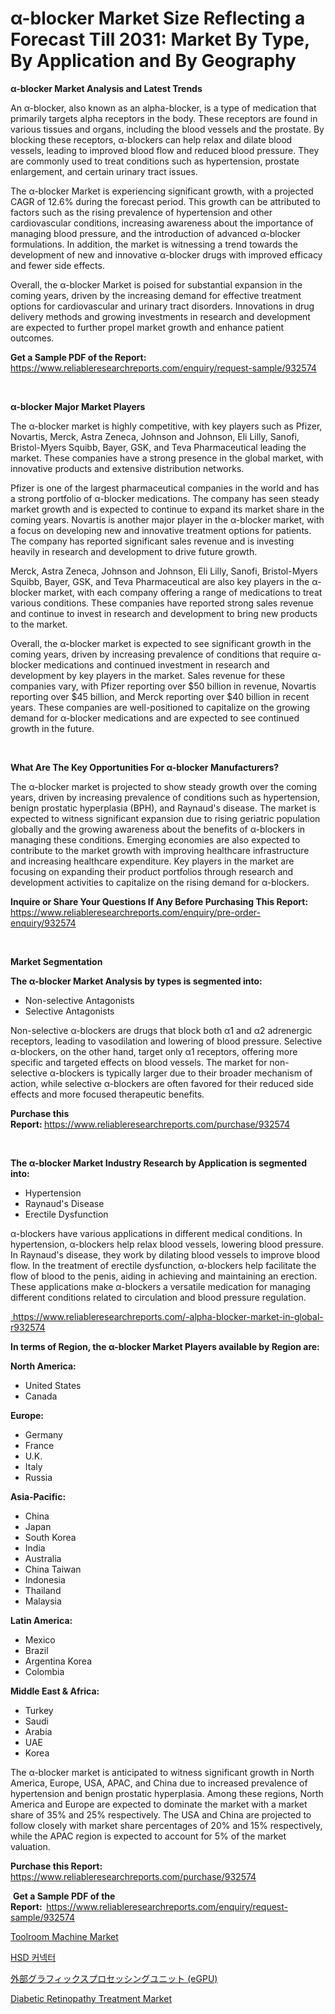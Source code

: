 <p><h1>α-blocker Market Size Reflecting a Forecast Till 2031: Market By Type, By Application and By Geography</h1></p><p><strong>α-blocker Market Analysis and Latest Trends</strong></p>
<p><p>An α-blocker, also known as an alpha-blocker, is a type of medication that primarily targets alpha receptors in the body. These receptors are found in various tissues and organs, including the blood vessels and the prostate. By blocking these receptors, α-blockers can help relax and dilate blood vessels, leading to improved blood flow and reduced blood pressure. They are commonly used to treat conditions such as hypertension, prostate enlargement, and certain urinary tract issues.</p><p>The α-blocker Market is experiencing significant growth, with a projected CAGR of 12.6% during the forecast period. This growth can be attributed to factors such as the rising prevalence of hypertension and other cardiovascular conditions, increasing awareness about the importance of managing blood pressure, and the introduction of advanced α-blocker formulations. In addition, the market is witnessing a trend towards the development of new and innovative α-blocker drugs with improved efficacy and fewer side effects.</p><p>Overall, the α-blocker Market is poised for substantial expansion in the coming years, driven by the increasing demand for effective treatment options for cardiovascular and urinary tract disorders. Innovations in drug delivery methods and growing investments in research and development are expected to further propel market growth and enhance patient outcomes.</p></p>
<p><strong>Get a Sample PDF of the Report:&nbsp;</strong> <a href="https://www.reliableresearchreports.com/enquiry/request-sample/932574">https://www.reliableresearchreports.com/enquiry/request-sample/932574</a></p>
<p>&nbsp;</p>
<p><strong>α-blocker Major Market Players</strong></p>
<p><p>The α-blocker market is highly competitive, with key players such as Pfizer, Novartis, Merck, Astra Zeneca, Johnson and Johnson, Eli Lilly, Sanofi, Bristol-Myers Squibb, Bayer, GSK, and Teva Pharmaceutical leading the market. These companies have a strong presence in the global market, with innovative products and extensive distribution networks.</p><p>Pfizer is one of the largest pharmaceutical companies in the world and has a strong portfolio of α-blocker medications. The company has seen steady market growth and is expected to continue to expand its market share in the coming years. Novartis is another major player in the α-blocker market, with a focus on developing new and innovative treatment options for patients. The company has reported significant sales revenue and is investing heavily in research and development to drive future growth.</p><p>Merck, Astra Zeneca, Johnson and Johnson, Eli Lilly, Sanofi, Bristol-Myers Squibb, Bayer, GSK, and Teva Pharmaceutical are also key players in the α-blocker market, with each company offering a range of medications to treat various conditions. These companies have reported strong sales revenue and continue to invest in research and development to bring new products to the market.</p><p>Overall, the α-blocker market is expected to see significant growth in the coming years, driven by increasing prevalence of conditions that require α-blocker medications and continued investment in research and development by key players in the market. Sales revenue for these companies vary, with Pfizer reporting over $50 billion in revenue, Novartis reporting over $45 billion, and Merck reporting over $40 billion in recent years. These companies are well-positioned to capitalize on the growing demand for α-blocker medications and are expected to see continued growth in the future.</p></p>
<p>&nbsp;</p>
<p><strong>What Are The Key Opportunities For α-blocker Manufacturers?</strong></p>
<p><p>The α-blocker market is projected to show steady growth over the coming years, driven by increasing prevalence of conditions such as hypertension, benign prostatic hyperplasia (BPH), and Raynaud's disease. The market is expected to witness significant expansion due to rising geriatric population globally and the growing awareness about the benefits of α-blockers in managing these conditions. Emerging economies are also expected to contribute to the market growth with improving healthcare infrastructure and increasing healthcare expenditure. Key players in the market are focusing on expanding their product portfolios through research and development activities to capitalize on the rising demand for α-blockers.</p></p>
<p><strong>Inquire or Share Your Questions If Any Before Purchasing This Report:</strong> <a href="https://www.reliableresearchreports.com/enquiry/pre-order-enquiry/932574">https://www.reliableresearchreports.com/enquiry/pre-order-enquiry/932574</a></p>
<p>&nbsp;</p>
<p><strong>Market Segmentation</strong></p>
<p><strong>The α-blocker Market Analysis by types is segmented into:</strong></p>
<p><ul><li>Non-selective Antagonists</li><li>Selective Antagonists</li></ul></p>
<p><p>Non-selective α-blockers are drugs that block both α1 and α2 adrenergic receptors, leading to vasodilation and lowering of blood pressure. Selective α-blockers, on the other hand, target only α1 receptors, offering more specific and targeted effects on blood vessels. The market for non-selective α-blockers is typically larger due to their broader mechanism of action, while selective α-blockers are often favored for their reduced side effects and more focused therapeutic benefits.</p></p>
<p><strong>Purchase this Report:&nbsp;</strong><a href="https://www.reliableresearchreports.com/purchase/932574">https://www.reliableresearchreports.com/purchase/932574</a></p>
<p>&nbsp;</p>
<p><strong>The α-blocker Market Industry Research by Application is segmented into:</strong></p>
<p><ul><li>Hypertension</li><li>Raynaud's Disease</li><li>Erectile Dysfunction</li></ul></p>
<p><p>α-blockers have various applications in different medical conditions. In hypertension, α-blockers help relax blood vessels, lowering blood pressure. In Raynaud's disease, they work by dilating blood vessels to improve blood flow. In the treatment of erectile dysfunction, α-blockers help facilitate the flow of blood to the penis, aiding in achieving and maintaining an erection. These applications make α-blockers a versatile medication for managing different conditions related to circulation and blood pressure regulation.</p></p>
<p><a href="https://www.reliableresearchreports.com/-alpha-blocker-market-in-global-r932574">&nbsp;https://www.reliableresearchreports.com/-alpha-blocker-market-in-global-r932574</a></p>
<p><strong>In terms of Region, the α-blocker Market Players available by Region are:</strong></p>
<p>
    <p> <strong> North America: </strong>
        <ul>
            <li>United States</li>
            <li>Canada</li>
        </ul>
        </p> 
    <p> <strong> Europe: </strong>
        <ul>
            <li>Germany</li>
            <li>France</li>
            <li>U.K.</li>
            <li>Italy</li>
            <li>Russia</li>
        </ul>
        </p> 
    <p> <strong> Asia-Pacific: </strong>
        <ul>
            <li>China</li>
            <li>Japan</li>
            <li>South Korea</li>
            <li>India</li>
            <li>Australia</li>
            <li>China Taiwan</li>
            <li>Indonesia</li>
            <li>Thailand</li>
            <li>Malaysia</li>
        </ul>
        </p> 
    <p> <strong> Latin America: </strong>
        <ul>
            <li>Mexico</li>
            <li>Brazil</li>
            <li>Argentina Korea</li>
            <li>Colombia</li>
        </ul>
        </p> 
    <p> <strong> Middle East & Africa: </strong>
        <ul>
            <li>Turkey</li>
            <li>Saudi</li>
            <li>Arabia</li>
            <li>UAE</li>
            <li>Korea</li>
        </ul>
    </p>
    </p>
<p><p>The α-blocker market is anticipated to witness significant growth in North America, Europe, USA, APAC, and China due to increased prevalence of hypertension and benign prostatic hyperplasia. Among these regions, North America and Europe are expected to dominate the market with a market share of 35% and 25% respectively. The USA and China are projected to follow closely with market share percentages of 20% and 15% respectively, while the APAC region is expected to account for 5% of the market valuation.</p></p>
<p><strong>Purchase this Report: </strong><a href="https://www.reliableresearchreports.com/purchase/932574">https://www.reliableresearchreports.com/purchase/932574</a></p>
<p>&nbsp;<strong>Get a Sample PDF of the Report:&nbsp;&nbsp;</strong><a href="https://www.reliableresearchreports.com/enquiry/request-sample/932574">https://www.reliableresearchreports.com/enquiry/request-sample/932574</a></p>
<p><strong></strong></p>
<p><p><a href="https://medium.com/@go-emi/market-forecast-global-toolroom-machine-trends-and-impact-analysis-2024-2031-by-application-c96dac1195b3">Toolroom Machine Market</a></p><p><a href="https://github.com/laholand/Market-Research-Report-List-4/blob/main/8875401124233.md">HSD 커넥터</a></p><p><a href="https://github.com/mohamedbakry57/Market-Research-Report-List-4/blob/main/6458110122799.md">外部グラフィックスプロセッシングユニット (eGPU)</a></p><p><a href="https://issuu.com/reportprime-2/docs/diabetic-retinopathy-treatment-market-size-2030.pp">Diabetic Retinopathy Treatment Market</a></p></p>